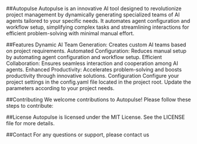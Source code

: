 ##Autopulse
Autopulse is an innovative AI tool designed to revolutionize project management by dynamically generating specialized teams of AI agents tailored to your specific needs. It automates agent configuration and workflow setup, simplifying complex tasks and streamlining interactions for efficient problem-solving with minimal manual effort.

##Features
Dynamic AI Team Generation: Creates custom AI teams based on project requirements.
Automated Configuration: Reduces manual setup by automating agent configuration and workflow setup.
Efficient Collaboration: Ensures seamless interaction and cooperation among AI agents.
Enhanced Productivity: Accelerates problem-solving and boosts productivity through innovative solutions.
Configuration
Configure your project settings in the config.yaml file located in the project root. Update the parameters according to your project needs.


##Contributing
We welcome contributions to Autopulse! Please follow these steps to contribute:



##License
Autopulse is licensed under the MIT License. See the LICENSE file for more details.

##Contact
For any questions or support, please contact us 
